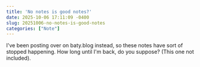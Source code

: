 ```yaml
---
title: 'No notes is good notes?'
date: 2025-10-06 17:11:09 -0400
slug: 20251006-no-notes-is-good-notes
categories: ["Note"]
---
```


I've been posting over on baty.blog instead, so these notes have sort of stopped happening. How long until I'm back, do you suppose? (This one not included).
